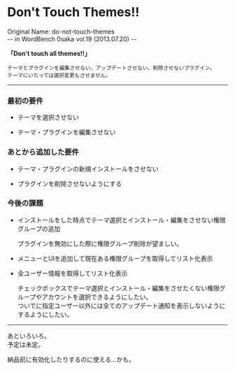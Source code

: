 Don't Touch Themes!!
====================

Original Name: do-not-touch-themes  
-- in WordBench 0saka vol.19 (2013.07.20) --

**「Don't touch all themes!!」**

    テーマとプラグインを編集させない、アップデートさせない、削除させないプラグイン。  
    テーマにいたっては選択変更もさせません。

---------------------------------------

### 最初の要件 ###

 * テーマを選択させない  

 * テーマ・プラグインを編集させない

### あとから追加した要件 ###

 * テーマ・プラグインの新規インストールをさせない

 * プラグインを削除させないようにする

### 今後の課題 ###

 * インストールをした時点でテーマ選択とインストール・編集をさせない権限グループの追加

	プラグインを無効にした際に権限グループ削除が望ましい。  

 * メニューとUIを追加して現在ある権限グループを取得してリスト化表示

 * 全ユーザー情報を取得してリスト化表示

	チェックボックスでテーマ選択とインストール・編集をさせたくない権限グループやアカウントを選択できるようにしたい。  
	ついでに指定ユーザー以外には全てのアップデート通知を表示しないようにするようにしたい。

---------------------------------------

あといろいろ。  
予定は未定。

納品前に有効化したりするのに使える…かも。